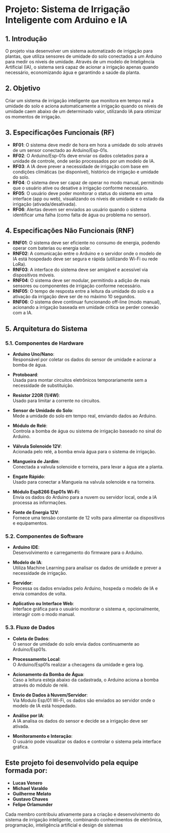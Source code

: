 # Projeto: Sistema de Irrigação Inteligente com Arduino e IA

## 1. Introdução
O projeto visa desenvolver um sistema automatizado de irrigação para plantas, que utiliza sensores de umidade do solo conectados a um Arduino para medir os níveis de umidade. Através de um modelo de Inteligência Artificial (IA), o sistema será capaz de acionar a irrigação apenas quando necessário, economizando água e garantindo a saúde da planta.

## 2. Objetivo
Criar um sistema de irrigação inteligente que monitora em tempo real a umidade do solo e aciona automaticamente a irrigação quando os níveis de umidade caem abaixo de um determinado valor, utilizando IA para otimizar os momentos de irrigação.

## 3. Especificações Funcionais (RF)

- **RF01**: O sistema deve medir de hora em hora a umidade do solo através de um sensor conectado ao Arduino/Esp-01s.
- **RF02**: O Arduino/Esp-01s deve enviar os dados coletados para a unidade de controle, onde serão processados por um modelo de IA.
- **RF03**: A IA deve prever a necessidade de irrigação com base em condições climáticas (se disponível), histórico de irrigação e umidade do solo.
- **RF04**: O sistema deve ser capaz de operar no modo manual, permitindo que o usuário ative ou desative a irrigação conforme necessário.
- **RF05**: O usuário deve poder monitorar o status do sistema em uma interface (app ou web), visualizando os níveis de umidade e o estado da irrigação (ativada/desativada).
- **RF06**: Alertas devem ser enviados ao usuário quando o sistema identificar uma falha (como falta de água ou problema no sensor).

## 4. Especificações Não Funcionais (RNF)

- **RNF01**: O sistema deve ser eficiente no consumo de energia, podendo operar com baterias ou energia solar.
- **RNF02**: A comunicação entre o Arduino e o servidor onde o modelo de IA está hospedado deve ser segura e rápida (utilizando Wi-Fi ou rede LoRa).
- **RNF03**: A interface do sistema deve ser amigável e acessível via dispositivos móveis.
- **RNF04**: O sistema deve ser modular, permitindo a adição de mais sensores ou componentes de irrigação conforme necessário.
- **RNF05**: O tempo de resposta entre a leitura da umidade do solo e a ativação da irrigação deve ser de no máximo 10 segundos.
- **RNF06**: O sistema deve continuar funcionando off-line (modo manual), acionando a irrigação baseada em umidade crítica se perder conexão com a IA.

## 5. Arquitetura do Sistema

### 5.1. Componentes de Hardware

- **Arduino Uno/Nano**:  
  Responsável por coletar os dados do sensor de umidade e acionar a bomba de água.

- **Protoboard**:  
  Usada para montar circuitos eletrônicos temporariamente sem a necessidade de substituição.

- **Resistor 220R (1/4W)**:  
  Usado para limitar a corrente no circuitos.

- **Sensor de Umidade do Solo**:  
  Mede a umidade do solo em tempo real, enviando dados ao Arduino.

- **Módulo de Relé**:  
  Controla a bomba de água ou sistema de irrigação baseado no sinal do Arduino.

- **Válvula Solenoide 12V**:  
  Acionada pelo relé, a bomba envia água para o sistema de irrigação.

- **Mangueira de Jardim**:  
  Conectada a valvula solenoide e torneira, para levar a água ate a planta.

- **Engate Rápido**:  
  Usado para conectar a Mangueia na valvula solenoide e na torneira.

- **Módulo Esp8266 Esp01s Wi-Fi**:  
  Envia os dados do Arduino para a nuvem ou servidor local, onde a IA processa as informações.

- **Fonte de Energia 12V**:  
  Fornece uma tensão constante de 12 volts para alimentar oa dispositivos e equipamentos.

### 5.2. Componentes de Software

- **Arduino IDE**:  
  Desenvolvimento e carregamento do firmware para o Arduino.

- **Modelo de IA**:  
  Utiliza Machine Learning para analisar os dados de umidade e prever a necessidade de irrigação.

- **Servidor**:  
  Processa os dados enviados pelo Arduino, hospeda o modelo de IA e envia comandos de volta.

- **Aplicativo ou Interface Web**:  
  Interface gráfica para o usuário monitorar o sistema e, opcionalmente, interagir com o modo manual.
  

### 5.3. Fluxo de Dados

- **Coleta de Dados**:  
  O sensor de umidade do solo envia dados continuamente ao Arduino/Esp01s.

- **Processamento Local**:  
  O Arduino/Esp01s realizar a checagens da umidade e gera log.

 - **Acionamento da Bomba de Água**:  
  Caso a leitura esteja abaixo da cadastrada, o Arduino aciona a bomba através do módulo de relé. 

- **Envio de Dados à Nuvem/Servidor**:  
  Via Modulo Esp/01 Wi-Fi, os dados são enviados ao servidor onde o modelo de IA está hospedado.

- **Análise por IA**:  
  A IA analisa os dados do sensor e decide se a irrigação deve ser ativada.

- **Monitoramento e Interação**:  
  O usuário pode visualizar os dados e controlar o sistema pela interface gráfica.

## Este projeto foi desenvolvido pela equipe formada por:

- **Lucas Venero**
- **Michael Varaldo**
- **Guilherme Melato**
- **Gustavo Chaves**
- **Felipe Orlamunder**

Cada membro contribuiu ativamente para a criação e desenvolvimento do sistema de irrigação inteligente, combinando conhecimentos de eletrônica, programação, inteligência artificial e design de sistemas
